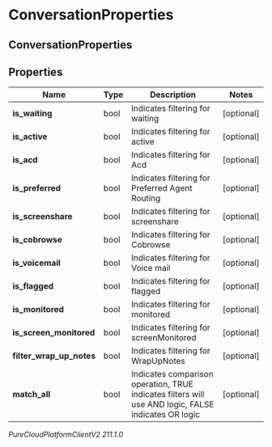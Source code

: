 # ConversationProperties

## ConversationProperties

## Properties

|Name | Type | Description | Notes|
|------------ | ------------- | ------------- | -------------|
| **is_waiting** | bool | Indicates filtering for waiting | [optional] |
| **is_active** | bool | Indicates filtering for active | [optional] |
| **is_acd** | bool | Indicates filtering for Acd | [optional] |
| **is_preferred** | bool | Indicates filtering for Preferred Agent Routing | [optional] |
| **is_screenshare** | bool | Indicates filtering for screenshare | [optional] |
| **is_cobrowse** | bool | Indicates filtering for Cobrowse | [optional] |
| **is_voicemail** | bool | Indicates filtering for Voice mail | [optional] |
| **is_flagged** | bool | Indicates filtering for flagged | [optional] |
| **is_monitored** | bool | Indicates filtering for monitored | [optional] |
| **is_screen_monitored** | bool | Indicates filtering for screenMonitored | [optional] |
| **filter_wrap_up_notes** | bool | Indicates filtering for WrapUpNotes | [optional] |
| **match_all** | bool | Indicates comparison operation, TRUE indicates filters will use AND logic, FALSE indicates OR logic | [optional] |



_PureCloudPlatformClientV2 211.1.0_
